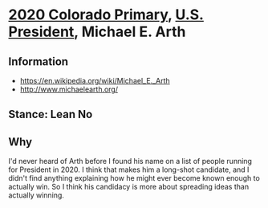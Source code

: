 # [2020 Colorado Primary](../README.md), [U.S. President](README.md), Michael E. Arth

## Information

* https://en.wikipedia.org/wiki/Michael_E._Arth
* http://www.michaelearth.org/

## Stance: Lean No

## Why

I'd never heard of Arth before I found his name on a list of people running for President in 2020. I think that makes him a long-shot candidate, and I didn't find anything explaining how he might ever become known enough to actually win. So I think his candidacy is more about spreading ideas than actually winning. 
